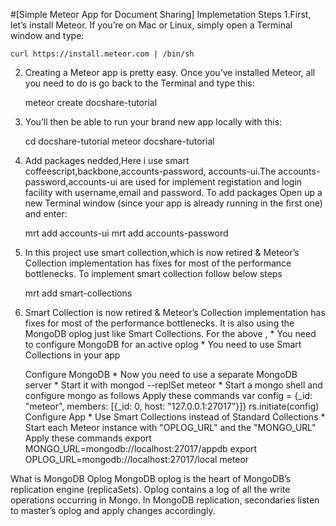 #[Simple Meteor App for Document Sharing]
Implemetation Steps
1.First, let’s install Meteor. If you’re on Mac or Linux, simply open a Terminal window and type:

	curl https://install.meteor.com | /bin/sh
2. Creating a Meteor app is pretty easy. Once you’ve installed Meteor, all you need to do is go back to the Terminal and type this:

	meteor create docshare-tutorial
3. You’ll then be able to run your brand new app locally with this:
	
	cd docshare-tutorial
	meteor docshare-tutorial
4. Add packages nedded,Here i use smart coffeescript,backbone,accounts-password,
	accounts-ui.The accounts-password,accounts-ui are used for implement registation and login facility with username,email and password.
	To add packages Open up a new Terminal window (since your app is already running in the first one) and enter:

	mrt add accounts-ui
	mrt add accounts-password

5. In this project use smart collection,which is now retired & Meteor’s Collection 		implementation has fixes for most of the performance bottlenecks.
	To implement smart collection follow below steps

	mrt add smart-collections
6. Smart Collection is now retired & Meteor’s Collection implementation has fixes 	for most of the performance bottlenecks. It is also using the MongoDB oplog just 	like Smart Collections.
	For the above , 
		* You need to configure MongoDB for an active oplog
		* You need to use Smart Collections in your app

	Configure MongoDB
		* Now you need to use a separate MongoDB server
		* Start it with mongod --replSet meteor
		* Start a mongo shell and configure mongo as follows
		Apply these commands
			var config = {_id: "meteor", members: [{_id: 0, host: "127.0.0.1:27017"}]}
			rs.initiate(config)
	Configure App
		* Use Smart Collections instead of Standard Collections
		* Start each Meteor instance with "OPLOG_URL" and the "MONGO_URL"
		Apply these commands
			export MONGO_URL=mongodb://localhost:27017/appdb
			export OPLOG_URL=mongodb://localhost:27017/local
			meteor
			
What is MongoDB Oplog
	MongoDB oplog is the heart of MongoDB’s replication engine (replicaSets). Oplog contains a log of all the write operations occurring in Mongo. In MongoDB replication, secondaries listen to master’s oplog and apply changes accordingly.